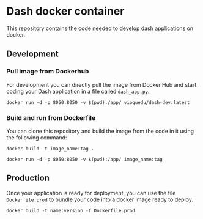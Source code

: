 # Dash docker container

This repository contains the code needed to develop dash applications
on docker.

## Development

### Pull image from Dockerhub

For development you can directly pull the image from 
Docker Hub and start coding your Dash application in a 
file called `dash_app.py`. 

```
docker run -d -p 8050:8050 -v $(pwd):/app/ vioquedu/dash-dev:latest
```

### Build and run from Dockerfile

You can clone this repository and build the image from the code in it using the following command:

```
docker build -t image_name:tag .
```

```
docker run -d -p 8050:8050 -v $(pwd):/app/ image_name:tag
```

## Production

Once your application is ready for deployment, you can use the file `Dockerfile.prod` to bundle your code into a docker image ready to deploy.

```
docker build -t name:version -f Dockerfile.prod
```